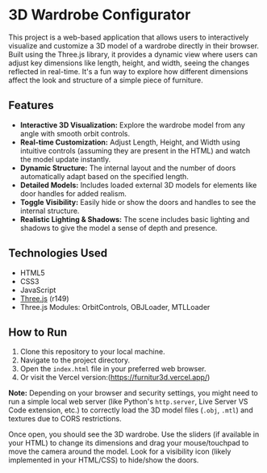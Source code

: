 # 3D Wardrobe Configurator

This project is a web-based application that allows users to interactively visualize and customize a 3D model of a wardrobe directly in their browser. Built using the Three.js library, it provides a dynamic view where users can adjust key dimensions like length, height, and width, seeing the changes reflected in real-time. It's a fun way to explore how different dimensions affect the look and structure of a simple piece of furniture.

## Features

* **Interactive 3D Visualization:** Explore the wardrobe model from any angle with smooth orbit controls.
* **Real-time Customization:** Adjust Length, Height, and Width using intuitive controls (assuming they are present in the HTML) and watch the model update instantly.
* **Dynamic Structure:** The internal layout and the number of doors automatically adapt based on the specified length.
* **Detailed Models:** Includes loaded external 3D models for elements like door handles for added realism.
* **Toggle Visibility:** Easily hide or show the doors and handles to see the internal structure.
* **Realistic Lighting & Shadows:** The scene includes basic lighting and shadows to give the model a sense of depth and presence.

## Technologies Used

* HTML5
* CSS3
* JavaScript
* [Three.js](https://threejs.org/) (r149)
* Three.js Modules: OrbitControls, OBJLoader, MTLLoader

## How to Run

1.  Clone this repository to your local machine.
2.  Navigate to the project directory.
3.  Open the `index.html` file in your preferred web browser.
4.  Or visit the Vercel version:(https://furnitur3d.vercel.app/)

**Note:** Depending on your browser and security settings, you might need to run a simple local web server (like Python's `http.server`, Live Server VS Code extension, etc.) to correctly load the 3D model files (`.obj`, `.mtl`) and textures due to CORS restrictions.

Once open, you should see the 3D wardrobe. Use the sliders (if available in your HTML) to change its dimensions and drag your mouse/touchpad to move the camera around the model. Look for a visibility icon (likely implemented in your HTML/CSS) to hide/show the doors.